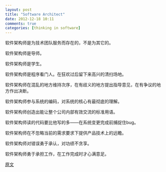 ```yaml
---
layout: post
title: "Software Architect"
date: 2012-12-18 10:11
comments: true
categories: [thinking in software]
---
```


软件架构师是为技术团队服务而存在的，不是为其它的。
  
软件架构师是导师。
  
软件架构师是学生。

软件架构师是程序看门人。在狂欢过后留下来高兴的清扫场地。

软件架构师在混乱的地方维持次序，在有歧义的地方提出指导意见，在有争议的地方作出决断。

软件架构师参与系统的编码，对系统的核心有最彻底的理解。

软件架构师创造出能让整个公司内部有效交流的标准用语。

软件架构师读的代码要比他写的多——在系统变更完成前捕捉住bug。

软件架构师在不忽略当前的需求要求下提供产品技术上的远瞻。

软件架构师对错误勇于承认，对功绩不贪享。

软件架构师勇于承担工作，在工作完成时才心满意足。


[原文](http://www.aqee.net/a-software-architect/)
